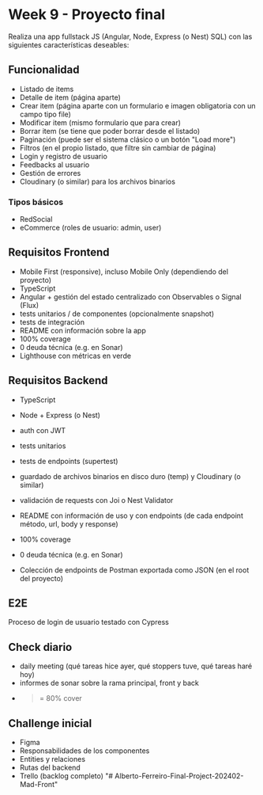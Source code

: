 # Week 9 - Proyecto final

Realiza una app fullstack JS (Angular, Node, Express (o Nest) SQL) con las siguientes características deseables:

## Funcionalidad

- Listado de items
- Detalle de item (página aparte)
- Crear item (página aparte con un formulario e imagen obligatoria con un campo tipo file)
- Modificar item (mismo formulario que para crear)
- Borrar item (se tiene que poder borrar desde el listado)
- Paginación (puede ser el sistema clásico o un botón "Load more")
- Filtros (en el propio listado, que filtre sin cambiar de página)
- Login y registro de usuario
- Feedbacks al usuario
- Gestión de errores
- Cloudinary (o similar) para los archivos binarios

### Tipos básicos

- RedSocial
- eCommerce (roles de usuario: admin, user)

## Requisitos Frontend

- Mobile First (responsive), incluso Mobile Only (dependiendo del proyecto)
- TypeScript
- Angular + gestión del estado centralizado con Observables o Signal (Flux)
- tests unitarios / de componentes (opcionalmente snapshot)
- tests de integración
- README con información sobre la app
- 100% coverage
- 0 deuda técnica (e.g. en Sonar)
- Lighthouse con métricas en verde

## Requisitos Backend

- TypeScript
- Node + Express (o Nest)
- auth con JWT
- tests unitarios
- tests de endpoints (supertest)
- guardado de archivos binarios en disco duro (temp) y Cloudinary (o similar)

- validación de requests con Joi o Nest Validator

- README con información de uso y con endpoints (de cada endpoint método, url, body y response)
- 100% coverage
- 0 deuda técnica (e.g. en Sonar)
- Colección de endpoints de Postman exportada como JSON (en el root del proyecto)

## E2E

Proceso de login de usuario testado con Cypress

## Check diario

- daily meeting (qué tareas hice ayer, qué stoppers tuve, qué tareas haré hoy)
- informes de sonar sobre la rama principal, front y back
- > = 80% cover

## Challenge inicial

- Figma
- Responsabilidades de los componentes
- Entities y relaciones
- Rutas del backend
- Trello (backlog completo)
"# Alberto-Ferreiro-Final-Project-202402-Mad-Front" 

